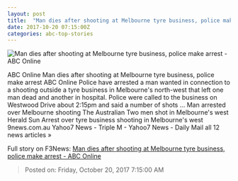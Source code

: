 ```yaml
---
layout: post
title:  "Man dies after shooting at Melbourne tyre business, police make arrest - ABC Online"
date: 2017-10-20 07:15:00Z
categories: abc-top-stories
---
```


![Man dies after shooting at Melbourne tyre business, police make arrest - ABC Online](http://www.abc.net.au/news/image/9070908-1x1-700x700.jpg)

ABC Online Man dies after shooting at Melbourne tyre business, police make arrest ABC Online Police have arrested a man wanted in connection to a shooting outside a tyre business in Melbourne's north-west that left one man dead and another in hospital. Police were called to the business on Westwood Drive about 2:15pm and said a number of shots ... Man arrested over Melbourne shooting The Australian Two men shot in Melbourne's west Herald Sun Arrest over tyre business shooting in Melbourne's west 9news.com.au Yahoo7 News - Triple M - Yahoo7 News - Daily Mail all 12 news articles »


Full story on F3News: [Man dies after shooting at Melbourne tyre business, police make arrest - ABC Online](http://www.f3nws.com/n/Sp2PRB)

> Posted on: Friday, October 20, 2017 7:15:00 AM
